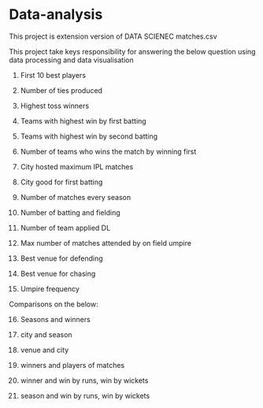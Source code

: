 # Data-analysis
This project is extension version of DATA SCIENEC matches.csv 

This project take keys responsibility for answering the below question using data processing and data visualisation

1) First 10 best players

2) Number of ties produced

3) Highest toss winners

4) Teams with highest win by first batting

5) Teams with highest win by second batting 

6) Number of teams who wins the match by winning first 

7) City hosted maximum IPL matches 

8) City good for first batting 

9) Number of matches every season 

10) Number of batting and fielding 

11) Number of  team applied DL

12) Max number of matches attended by on field umpire 

13) Best venue for defending 

14) Best venue for chasing

15) Umpire frequency

Comparisons on the below:

16) Seasons and winners

17) city and season

18) venue and city 

19) winners and players of matches

20) winner and win by runs, win by wickets 

21) season and win by runs, win by wickets
